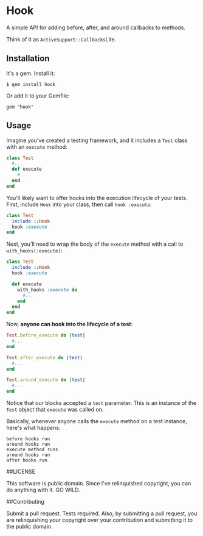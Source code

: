 # Hook

A simple API for adding before, after, and around callbacks to methods.

Think of it as `ActiveSupport::Callbacks`Lite.

## Installation

It's a gem. Install it:
    
    $ gem install hook

Or add it to your Gemfile:
    
    gem "hook"

## Usage

Imagine you've created a testing framework, and it includes a `Test`
class with an `execute` method:

```ruby
class Test
  #...
  def execute
    #...
  end
end
```

You'll likely want to offer hooks into the execution lifecycle of your
tests. First, include `Hook` into your class, then call `hook :execute`:

```ruby
class Test
  include ::Hook
  hook :execute
end
```

Next, you'll need to wrap the body of the `execute` method with a call
to `with_hooks(:execute)`:

```ruby
class Test
  include ::Hook
  hook :execute

  def execute
    with_hooks :execute do
      #...
    end
  end
end
```

Now, **anyone can hook into the lifecycle of a test**:

```ruby
Test.before_execute do |test|
  #...
end

Test.after_execute do |test|
  #...
end

Test.around_execute do |test|
  #...
end 
```

Notice that our blocks accepted a `test` parameter. This is an instance
of the `Test` object that `execute` was called on.

Basically, whenever anyone calls the `execute` method on a test
instance, here's what happens:

    before hooks run
    around hooks run
    execute method runs
    around hooks run
    after hooks run


##LICENSE

This software is public domain. Since I've relinquished copyright, you can do anything with it. GO WILD.

##Contributing

Submit a pull request. Tests required. Also, by submitting a pull
request, you are relinquishing your copyright over your contribution and
submitting it to the public domain.
